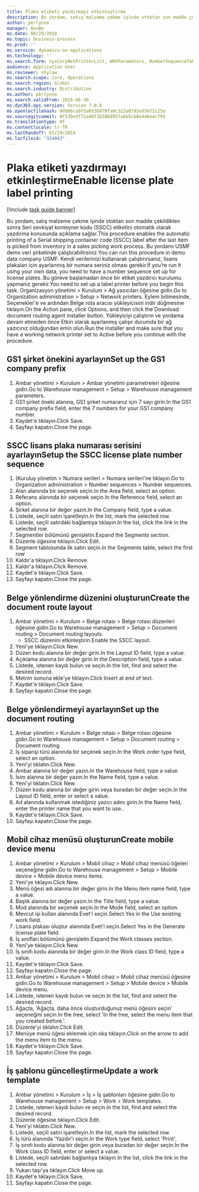 ```yaml
---
title: Plaka etiketi yazdırmayı etkinleştirme
description: Bu yordam, satış malzeme çekme işinde stoktan son madde çekildikten sonra Seri sevkiyat konteyner kodu (SSCC) etiketini otomatik olarak yazdırma konusunda açıklama sağlar.
author: perlynne
manager: AnnBe
ms.date: 08/29/2018
ms.topic: business-process
ms.prod: ''
ms.service: dynamics-ax-applications
ms.technology: ''
ms.search.form: SysCorpNetPrinterList, WHSParameters, NumberSequenceTableListPage, NumberSequenceDetails, WHSDocumentRoutingLayout, WHSDocumentRouting, WHSRFMenuItem, WHSRFMenu, WHSWorkTemplateTable
audience: Application User
ms.reviewer: shylaw
ms.search.scope: Core, Operations
ms.search.region: Global
ms.search.industry: Distribution
ms.author: perlynne
ms.search.validFrom: 2016-06-30
ms.dyn365.ops.version: Version 7.0.0
ms.openlocfilehash: 8d906ca9f5a6536870fa0c322a0792ed5672c25e
ms.sourcegitcommit: 0f530e5f72a40f383868957a6b5cb0e446e4c795
ms.translationtype: HT
ms.contentlocale: tr-TR
ms.lasthandoff: 01/29/2019
ms.locfileid: "324043"
---
```

# <a name="enable-license-plate-label-printing"></a><span data-ttu-id="64587-103">Plaka etiketi yazdırmayı etkinleştirme</span><span class="sxs-lookup"><span data-stu-id="64587-103">Enable license plate label printing</span></span>

[!include [task guide banner](../../includes/task-guide-banner.md)]

<span data-ttu-id="64587-104">Bu yordam, satış malzeme çekme işinde stoktan son madde çekildikten sonra Seri sevkiyat konteyner kodu (SSCC) etiketini otomatik olarak yazdırma konusunda açıklama sağlar.</span><span class="sxs-lookup"><span data-stu-id="64587-104">This procedure enables the automatic printing of a Serial shipping container code (SSCC) label after the last item is picked from inventory in a sales picking work process.</span></span> <span data-ttu-id="64587-105">Bu yordamı USMF demo veri şirketinde çalıştırabilirsiniz.</span><span class="sxs-lookup"><span data-stu-id="64587-105">You can run this procedure in demo data company USMF.</span></span> <span data-ttu-id="64587-106">Kendi verilerinizi kullanarak çalıştırırsanız, lisans plakaları için ayarlanmış bir numara seriniz olması gerekir.</span><span class="sxs-lookup"><span data-stu-id="64587-106">If you’re run it using your own data, you need to have a number sequence set up for license plates.</span></span> <span data-ttu-id="64587-107">Bu göreve başlamadan önce bir etiket yazdırıcı kurulumu yapmanız gerekir.</span><span class="sxs-lookup"><span data-stu-id="64587-107">You need to set up a label printer before you begin this task.</span></span> <span data-ttu-id="64587-108">Organizasyon yönetimi > Kurulum > Ağ yazıcıları öğesine gidin.</span><span class="sxs-lookup"><span data-stu-id="64587-108">Go to Organization administration > Setup > Network printers.</span></span> <span data-ttu-id="64587-109">Eylem bölmesinde, Seçenekler'e ve ardından Belge rota aracısı yükleyicisini indir düğmesine tıklayın.</span><span class="sxs-lookup"><span data-stu-id="64587-109">On the Action pane, click Options, and then click the Download document routing agent installer button.</span></span> <span data-ttu-id="64587-110">Yükleyiciyi çalıştırın ve yordama devam etmeden önce Etkin olarak ayarlanmış çalışır durumda bir ağ yazıcınız olduğundan emin olun.</span><span class="sxs-lookup"><span data-stu-id="64587-110">Run the installer and make sure that you have a working network printer set to Active before you continue with the procedure.</span></span>


## <a name="set-up-the-gs1-company-prefix"></a><span data-ttu-id="64587-111">GS1 şirket önekini ayarlayın</span><span class="sxs-lookup"><span data-stu-id="64587-111">Set up the GS1 company prefix</span></span>
1. <span data-ttu-id="64587-112">Ambar yönetimi > Kurulum > Ambar yönetimi parametreleri öğesine gidin.</span><span class="sxs-lookup"><span data-stu-id="64587-112">Go to Warehouse management > Setup > Warehouse management parameters.</span></span>
2. <span data-ttu-id="64587-113">GS1 şirket öneki alanına, GS1 şirket numaranız için 7 sayı girin.</span><span class="sxs-lookup"><span data-stu-id="64587-113">In the GS1 company prefix field, enter the 7 numbers for your GS1 company number.</span></span>
3. <span data-ttu-id="64587-114">Kaydet'e tıklayın.</span><span class="sxs-lookup"><span data-stu-id="64587-114">Click Save.</span></span>
4. <span data-ttu-id="64587-115">Sayfayı kapatın.</span><span class="sxs-lookup"><span data-stu-id="64587-115">Close the page.</span></span>

## <a name="setup-the-sscc-license-plate-number-sequence"></a><span data-ttu-id="64587-116">SSCC lisans plaka numarası serisini ayarlayın</span><span class="sxs-lookup"><span data-stu-id="64587-116">Setup the SSCC license plate number sequence</span></span>
1. <span data-ttu-id="64587-117">(Kuruluş yönetim > Numara serileri > Numara serileri'ne tıklayın.</span><span class="sxs-lookup"><span data-stu-id="64587-117">Go to Organization administration > Number sequences > Number sequences.</span></span>
2. <span data-ttu-id="64587-118">Alan alanında bir seçenek seçin.</span><span class="sxs-lookup"><span data-stu-id="64587-118">In the Area field, select an option.</span></span>
3. <span data-ttu-id="64587-119">Referans alanında bir seçenek seçin.</span><span class="sxs-lookup"><span data-stu-id="64587-119">In the Reference field, select an option.</span></span>
4. <span data-ttu-id="64587-120">Şirket alanına bir değer yazın.</span><span class="sxs-lookup"><span data-stu-id="64587-120">In the Company field, type a value.</span></span>
5. <span data-ttu-id="64587-121">Listede, seçili satırı işaretleyin.</span><span class="sxs-lookup"><span data-stu-id="64587-121">In the list, mark the selected row.</span></span>
6. <span data-ttu-id="64587-122">Listede, seçili satırdaki bağlantıya tıklayın.</span><span class="sxs-lookup"><span data-stu-id="64587-122">In the list, click the link in the selected row.</span></span>
7. <span data-ttu-id="64587-123">Segmentler bölümünü genişletin.</span><span class="sxs-lookup"><span data-stu-id="64587-123">Expand the Segments section.</span></span>
8. <span data-ttu-id="64587-124">Düzenle öğesine tıklayın.</span><span class="sxs-lookup"><span data-stu-id="64587-124">Click Edit.</span></span>
9. <span data-ttu-id="64587-125">Segment tablosunda ilk satırı seçin.</span><span class="sxs-lookup"><span data-stu-id="64587-125">In the Segments table, select the first row</span></span>
10. <span data-ttu-id="64587-126">Kaldır'a tıklayın.</span><span class="sxs-lookup"><span data-stu-id="64587-126">Click Remove.</span></span>
11. <span data-ttu-id="64587-127">Kaldır'a tıklayın.</span><span class="sxs-lookup"><span data-stu-id="64587-127">Click Remove.</span></span>
12. <span data-ttu-id="64587-128">Kaydet'e tıklayın.</span><span class="sxs-lookup"><span data-stu-id="64587-128">Click Save.</span></span>
13. <span data-ttu-id="64587-129">Sayfayı kapatın.</span><span class="sxs-lookup"><span data-stu-id="64587-129">Close the page.</span></span>

## <a name="create-the-document-route-layout"></a><span data-ttu-id="64587-130">Belge yönlendirme düzenini oluşturun</span><span class="sxs-lookup"><span data-stu-id="64587-130">Create the document route layout</span></span>
1. <span data-ttu-id="64587-131">Ambar yönetimi > Kurulum > Belge rotası > Belge rotası düzenleri öğesine gidin.</span><span class="sxs-lookup"><span data-stu-id="64587-131">Go to Warehouse management > Setup > Document routing > Document routing layouts.</span></span>
    * <span data-ttu-id="64587-132">SSCC düzenini etkinleştirin.</span><span class="sxs-lookup"><span data-stu-id="64587-132">Enable the SSCC layout.</span></span>  
2. <span data-ttu-id="64587-133">Yeni'ye tıklayın.</span><span class="sxs-lookup"><span data-stu-id="64587-133">Click New.</span></span>
3. <span data-ttu-id="64587-134">Düzen kodu alanına bir değer girin.</span><span class="sxs-lookup"><span data-stu-id="64587-134">In the Layout ID field, type a value.</span></span>
4. <span data-ttu-id="64587-135">Açıklama alanına bir değer girin.</span><span class="sxs-lookup"><span data-stu-id="64587-135">In the Description field, type a value.</span></span>
5. <span data-ttu-id="64587-136">Listede, istenen kaydı bulun ve seçin.</span><span class="sxs-lookup"><span data-stu-id="64587-136">In the list, find and select the desired record.</span></span>
6. <span data-ttu-id="64587-137">Metnin sonuna ekle'ye tıklayın.</span><span class="sxs-lookup"><span data-stu-id="64587-137">Click Insert at end of text.</span></span>
7. <span data-ttu-id="64587-138">Kaydet'e tıklayın.</span><span class="sxs-lookup"><span data-stu-id="64587-138">Click Save.</span></span>
8. <span data-ttu-id="64587-139">Sayfayı kapatın.</span><span class="sxs-lookup"><span data-stu-id="64587-139">Close the page.</span></span>

## <a name="set-up-the-document-routing"></a><span data-ttu-id="64587-140">Belge yönlendirmeyi ayarlayın</span><span class="sxs-lookup"><span data-stu-id="64587-140">Set up the document routing</span></span>
1. <span data-ttu-id="64587-141">Ambar yönetimi > Kurulum > Belge rotası > Belge rotası öğesine gidin.</span><span class="sxs-lookup"><span data-stu-id="64587-141">Go to Warehouse management > Setup > Document routing > Document routing.</span></span>
2. <span data-ttu-id="64587-142">İş siparişi türü alanında bir seçenek seçin.</span><span class="sxs-lookup"><span data-stu-id="64587-142">In the Work order type field, select an option.</span></span>
3. <span data-ttu-id="64587-143">Yeni'yi tıklatın.</span><span class="sxs-lookup"><span data-stu-id="64587-143">Click New.</span></span>
4. <span data-ttu-id="64587-144">Ambar alanına bir değer yazın.</span><span class="sxs-lookup"><span data-stu-id="64587-144">In the Warehouse field, type a value.</span></span>
5. <span data-ttu-id="64587-145">İsim alanına bir değer yazın.</span><span class="sxs-lookup"><span data-stu-id="64587-145">In the Name field, type a value.</span></span>
6. <span data-ttu-id="64587-146">Yeni'yi tıklatın.</span><span class="sxs-lookup"><span data-stu-id="64587-146">Click New.</span></span>
7. <span data-ttu-id="64587-147">Düzen kodu alanına bir değer girin veya buradan bir değer seçin.</span><span class="sxs-lookup"><span data-stu-id="64587-147">In the Layout ID field, enter or select a value.</span></span>
8. <span data-ttu-id="64587-148">Ad alanında kullanmak istediğiniz yazıcı adını girin.</span><span class="sxs-lookup"><span data-stu-id="64587-148">In the Name field, enter the printer name that you want to use..</span></span>
9. <span data-ttu-id="64587-149">Kaydet'e tıklayın.</span><span class="sxs-lookup"><span data-stu-id="64587-149">Click Save.</span></span>
10. <span data-ttu-id="64587-150">Sayfayı kapatın.</span><span class="sxs-lookup"><span data-stu-id="64587-150">Close the page.</span></span>

## <a name="create-mobile-device-menu"></a><span data-ttu-id="64587-151">Mobil cihaz menüsü oluşturun</span><span class="sxs-lookup"><span data-stu-id="64587-151">Create mobile device menu</span></span>
1. <span data-ttu-id="64587-152">Ambar yönetimi > Kurulum > Mobil cihaz > Mobil cihaz menüsü öğeleri seçeneğine gidin.</span><span class="sxs-lookup"><span data-stu-id="64587-152">Go to Warehouse management > Setup > Mobile device > Mobile device menu items.</span></span>
2. <span data-ttu-id="64587-153">Yeni'ye tıklayın.</span><span class="sxs-lookup"><span data-stu-id="64587-153">Click New.</span></span>
3. <span data-ttu-id="64587-154">Menü öğesi adı alanına bir değer girin.</span><span class="sxs-lookup"><span data-stu-id="64587-154">In the Menu item name field, type a value.</span></span>
4. <span data-ttu-id="64587-155">Başlık alanına bir değer yazın.</span><span class="sxs-lookup"><span data-stu-id="64587-155">In the Title field, type a value.</span></span>
5. <span data-ttu-id="64587-156">Mod alanında bir seçenek seçin.</span><span class="sxs-lookup"><span data-stu-id="64587-156">In the Mode field, select an option.</span></span>
6. <span data-ttu-id="64587-157">Mevcut işi kullan alanında Evet'i seçin.</span><span class="sxs-lookup"><span data-stu-id="64587-157">Select Yes in the Use existing work field.</span></span>
7. <span data-ttu-id="64587-158">Lisans plakası oluştur alanında Evet'i seçin.</span><span class="sxs-lookup"><span data-stu-id="64587-158">Select Yes in the Generate license plate field.</span></span>
8. <span data-ttu-id="64587-159">İş sınıfları bölümünü genişletin.</span><span class="sxs-lookup"><span data-stu-id="64587-159">Expand the Work classes section.</span></span>
9. <span data-ttu-id="64587-160">Yeni'ye tıklayın.</span><span class="sxs-lookup"><span data-stu-id="64587-160">Click New.</span></span>
10. <span data-ttu-id="64587-161">İş sınıfı kodu alanında bir değer girin.</span><span class="sxs-lookup"><span data-stu-id="64587-161">In the Work class ID field, type a value.</span></span>
11. <span data-ttu-id="64587-162">Kaydet'e tıklayın.</span><span class="sxs-lookup"><span data-stu-id="64587-162">Click Save.</span></span>
12. <span data-ttu-id="64587-163">Sayfayı kapatın.</span><span class="sxs-lookup"><span data-stu-id="64587-163">Close the page.</span></span>
13. <span data-ttu-id="64587-164">Ambar yönetimi > Kurulum > Mobil cihaz > Mobil cihaz menüsü öğesine gidin.</span><span class="sxs-lookup"><span data-stu-id="64587-164">Go to Warehouse management > Setup > Mobile device > Mobile device menu.</span></span>
14. <span data-ttu-id="64587-165">Listede, istenen kaydı bulun ve seçin.</span><span class="sxs-lookup"><span data-stu-id="64587-165">In the list, find and select the desired record.</span></span>
15. <span data-ttu-id="64587-166">Ağaçta, 'Ağaçta, daha önce oluşturduğunuz menü öğesini seçin' seçeneğini seçin.</span><span class="sxs-lookup"><span data-stu-id="64587-166">In the tree, select 'In the tree, select the menu item that you created before.'.</span></span>
16. <span data-ttu-id="64587-167">Düzenle'yi tıklatın.</span><span class="sxs-lookup"><span data-stu-id="64587-167">Click Edit.</span></span>
17. <span data-ttu-id="64587-168">Menüye menü öğesi eklemek için oka tıklayın.</span><span class="sxs-lookup"><span data-stu-id="64587-168">Click on the arrow to add the menu item to the menu.</span></span>
18. <span data-ttu-id="64587-169">Kaydet'e tıklayın.</span><span class="sxs-lookup"><span data-stu-id="64587-169">Click Save.</span></span>
19. <span data-ttu-id="64587-170">Sayfayı kapatın.</span><span class="sxs-lookup"><span data-stu-id="64587-170">Close the page.</span></span>

## <a name="update-a-work-template"></a><span data-ttu-id="64587-171">İş şablonu güncelleştirme</span><span class="sxs-lookup"><span data-stu-id="64587-171">Update a work template</span></span>
1. <span data-ttu-id="64587-172">Ambar yönetimi > Kurulum > İş > İş şablonları öğesine gidin.</span><span class="sxs-lookup"><span data-stu-id="64587-172">Go to Warehouse management > Setup > Work > Work templates.</span></span>
2. <span data-ttu-id="64587-173">Listede, istenen kaydı bulun ve seçin.</span><span class="sxs-lookup"><span data-stu-id="64587-173">In the list, find and select the desired record.</span></span>
3. <span data-ttu-id="64587-174">Düzenle öğesine tıklayın.</span><span class="sxs-lookup"><span data-stu-id="64587-174">Click Edit.</span></span>
4. <span data-ttu-id="64587-175">Yeni'yi tıklatın.</span><span class="sxs-lookup"><span data-stu-id="64587-175">Click New.</span></span>
5. <span data-ttu-id="64587-176">Listede, seçili satırı işaretleyin.</span><span class="sxs-lookup"><span data-stu-id="64587-176">In the list, mark the selected row.</span></span>
6. <span data-ttu-id="64587-177">İş türü alanında 'Yazdır'ı seçin.</span><span class="sxs-lookup"><span data-stu-id="64587-177">In the Work type field, select 'Print'.</span></span>
7. <span data-ttu-id="64587-178">İş sınıfı kodu alanına bir değer girin veya buradan bir değer seçin.</span><span class="sxs-lookup"><span data-stu-id="64587-178">In the Work class ID field, enter or select a value.</span></span>
8. <span data-ttu-id="64587-179">Listede, seçili satırdaki bağlantıya tıklayın.</span><span class="sxs-lookup"><span data-stu-id="64587-179">In the list, click the link in the selected row.</span></span>
9. <span data-ttu-id="64587-180">Yukarı taşı'ya tıklayın.</span><span class="sxs-lookup"><span data-stu-id="64587-180">Click Move up.</span></span>
10. <span data-ttu-id="64587-181">Kaydet'e tıklayın.</span><span class="sxs-lookup"><span data-stu-id="64587-181">Click Save.</span></span>
11. <span data-ttu-id="64587-182">Sayfayı kapatın.</span><span class="sxs-lookup"><span data-stu-id="64587-182">Close the page.</span></span>


